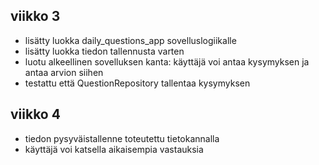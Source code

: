 ## viikko 3

- lisätty luokka daily_questions_app sovelluslogiikalle
- lisätty luokka tiedon tallennusta varten
- luotu alkeellinen sovelluksen kanta: käyttäjä voi antaa kysymyksen ja antaa arvion siihen
- testattu että QuestionRepository tallentaa kysymyksen

## viikko 4

- tiedon pysyväistallenne toteutettu tietokannalla
- käyttäjä voi katsella aikaisempia vastauksia

